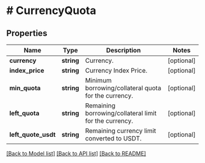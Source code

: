# # CurrencyQuota

## Properties

Name | Type | Description | Notes
------------ | ------------- | ------------- | -------------
**currency** | **string** | Currency. | [optional] 
**index_price** | **string** | Currency Index Price. | [optional] 
**min_quota** | **string** | Minimum borrowing/collateral quota for the currency. | [optional] 
**left_quota** | **string** | Remaining borrowing/collateral limit for the currency. | [optional] 
**left_quote_usdt** | **string** | Remaining currency limit converted to USDT. | [optional] 

[[Back to Model list]](../../README.md#documentation-for-models) [[Back to API list]](../../README.md#documentation-for-api-endpoints) [[Back to README]](../../README.md)
